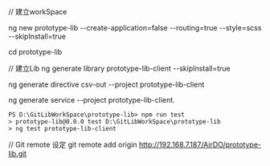 

// 建立workSpace

ng new prototype-lib --create-application=false  --routing=true --style=scss --skipInstall=true

cd prototype-lib 

// 建立Lib
ng generate library prototype-lib-client  --skipInstall=true

ng generate directive csv-out  --project prototype-lib-client

ng generate service --project prototype-lib-client.

```
PS D:\GitLibWorkSpace\prototype-lib> npm run test
> prototype-lib@0.0.0 test D:\GitLibWorkSpace\prototype-lib
> ng test prototype-lib-client
```

// Git remote 设定
git remote add origin http://192.168.7.187/AirDO/prototype-lib.git   

